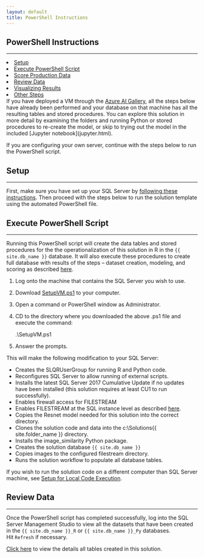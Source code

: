 ```yaml
---
layout: default
title: PowerShell Instructions
---
```



## PowerShell Instructions
---------------------------

<div class="row">
    <div class="col-md-6">
        <div class="toc">
            <li> <a href="#setup">Setup</a></li>
            <li> <a href="#execute-powershell-script">Execute PowerShell Script</a></li>
            <li> <a href="#score-production-data">Score Production Data</a></li>
            <li> <a href="#review-data">Review Data</a></li>
            <li> <a href="#visualizing-results">Visualizing Results</a> </li>
            <li> <a href="#other-steps">Other Steps</a></li>
        </div>
    </div>
    <div class="col-md-6">
        If you have deployed a VM through the  
        <a href="{{ site.aka_url }}">Azure AI Gallery</a>, all the steps below have already been performed and your database on that machine has all the resulting tables and stored procedures.  You can explore this solution in more detail by examining the folders and running Python or stored procedures to re-create the model, or skip to trying out the model in the included [Jupyter notebook](jupyter.html).
    </div>
</div>

If you are configuring your own server, continue with the steps below to run the PowerShell script.

## Setup 
-----------

First, make sure you have set up your SQL Server by  <a href="SetupSQL.html">following these instructions</a>.  Then proceed with the steps below to run the solution template using the automated PowerShell file. 

## Execute PowerShell Script
----------------------------

Running this PowerShell script will create the data tables and stored procedures for the the operationalization of this solution in R in the `{{ site.db_name }}` database.  It will also execute these procedures to create full database with results of the steps  – dataset creation, modeling, and scoring as described  [here](dba.html).


1. Log onto the machine that contains the SQL Server you wish to use.

2. Download  <a href="https://raw.githubusercontent.com/Microsoft/ml-server-image-similarity/master/Resources/ActionScripts/SetupVM.ps1" download>SetupVM.ps1</a> to your computer.

3. Open a command or PowerShell window as Administrator.

4. CD to the directory where you downloaded the above .ps1 file and execute the command:

    .\SetupVM.ps1

5. Answer the prompts.

This will make the following modification to your SQL Server:

* Creates the SLQRUserGroup for running R and Python code.
* Reconfigures SQL Server to allow running of external scripts.
* Installs the latest SQL Server 2017 Cumulative Update if no updates have been installed (this solution requires at least CU1 to run successfully).
* Enables firewall access for FILESTREAM
* Enables FILESTREAM at the SQL instance level as described [here](https://docs.microsoft.com/en-us/sql/relational-imagesbases/blob/enable-the-prerequisites-for-filetable).
* Copies the Resnet model needed for this solution into the correct directory.
* Clones the solution code and data into the c:\Solutions\{{ site.folder_name }} directory.
* Installs the image_similarity Python package.
* Creates the solution database `{{ site.db_name }}` 
* Copies images to the configured filestream directory.
* Runs the solution workflow to populate all database tables.

<div class="alert alert info">    
If you wish to run the solution code on a different computer than SQL Server machine, see <a href="local.html">Setup for Local Code Execution</a>.
</div>

## Review Data
--------------

Once the PowerShell script has completed successfully, log into the SQL Server Management Studio to view all the datasets that have been created in the `{{ site.db_name }}_R` or `{{ site.db_name }}_Py` databases.  
Hit `Refresh` if necessary.

[Click here](tables.html) to view the details all tables created in this solution.

